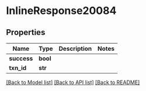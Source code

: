 # InlineResponse20084

## Properties
Name | Type | Description | Notes
------------ | ------------- | ------------- | -------------
**success** | **bool** |  | 
**txn_id** | **str** |  | 

[[Back to Model list]](../README.md#documentation-for-models) [[Back to API list]](../README.md#documentation-for-api-endpoints) [[Back to README]](../README.md)


